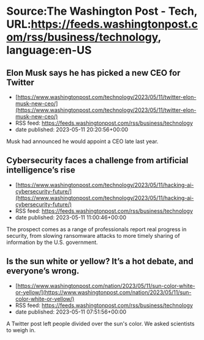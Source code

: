 # Source:The Washington Post - Tech, URL:https://feeds.washingtonpost.com/rss/business/technology, language:en-US

## Elon Musk says he has picked a new CEO for Twitter
 - [https://www.washingtonpost.com/technology/2023/05/11/twitter-elon-musk-new-ceo/](https://www.washingtonpost.com/technology/2023/05/11/twitter-elon-musk-new-ceo/)
 - RSS feed: https://feeds.washingtonpost.com/rss/business/technology
 - date published: 2023-05-11 20:20:56+00:00

Musk had announced he would appoint a CEO late last year.

## Cybersecurity faces a challenge from artificial intelligence’s rise
 - [https://www.washingtonpost.com/technology/2023/05/11/hacking-ai-cybersecurity-future/](https://www.washingtonpost.com/technology/2023/05/11/hacking-ai-cybersecurity-future/)
 - RSS feed: https://feeds.washingtonpost.com/rss/business/technology
 - date published: 2023-05-11 11:00:46+00:00

The prospect comes as a range of professionals report real progress in security, from slowing ransomware attacks to more timely sharing of information by the U.S. government.

## Is the sun white or yellow? It’s a hot debate, and everyone’s wrong.
 - [https://www.washingtonpost.com/nation/2023/05/11/sun-color-white-or-yellow/](https://www.washingtonpost.com/nation/2023/05/11/sun-color-white-or-yellow/)
 - RSS feed: https://feeds.washingtonpost.com/rss/business/technology
 - date published: 2023-05-11 07:51:56+00:00

A Twitter post left people divided over the sun's color. We asked scientists to weigh in.

